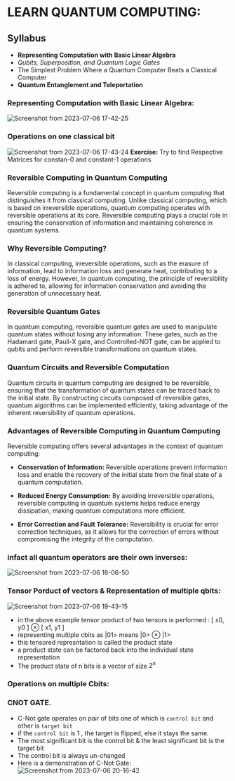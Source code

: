 # LEARN QUANTUM COMPUTING:
## Syllabus

- **Representing Computation with Basic Linear Algebra**
- *Qubits, Superposition, and Quantum Logic Gates*
- The Simplest Problem Where a Quantum Computer Beats a Classical Computer
- **Quantum Entanglement and Teleportation**

### Representing Computation with Basic Linear Algebra:
![Screenshot from 2023-07-06 17-42-25](https://github.com/chanakyavasantha/learnQuantumComputing/assets/93817654/fc43a298-ec11-4529-889c-7955781a26ca)



### Operations on one classical bit
![Screenshot from 2023-07-06 17-43-24](https://github.com/chanakyavasantha/learnQuantumComputing/assets/93817654/8846bc70-f7ca-4521-bc7b-f0584bb73041)
**Exercise:** Try to find Respective Matrices for constan-0 and constant-1 operations  

### Reversible Computing in Quantum Computing

Reversible computing is a fundamental concept in quantum computing that distinguishes it from classical computing. Unlike classical computing, which is based on irreversible operations, quantum computing operates with reversible operations at its core. Reversible computing plays a crucial role in ensuring the conservation of information and maintaining coherence in quantum systems.

### Why Reversible Computing?

In classical computing, irreversible operations, such as the erasure of information, lead to information loss and generate heat, contributing to a loss of energy. However, in quantum computing, the principle of reversibility is adhered to, allowing for information conservation and avoiding the generation of unnecessary heat.

### Reversible Quantum Gates

In quantum computing, reversible quantum gates are used to manipulate quantum states without losing any information. These gates, such as the Hadamard gate, Pauli-X gate, and Controlled-NOT gate, can be applied to qubits and perform reversible transformations on quantum states.

### Quantum Circuits and Reversible Computation

Quantum circuits in quantum computing are designed to be reversible, ensuring that the transformation of quantum states can be traced back to the initial state. By constructing circuits composed of reversible gates, quantum algorithms can be implemented efficiently, taking advantage of the inherent reversibility of quantum operations.

### Advantages of Reversible Computing in Quantum Computing

Reversible computing offers several advantages in the context of quantum computing:

- **Conservation of Information:** Reversible operations prevent information loss and enable the recovery of the initial state from the final state of a quantum computation.

- **Reduced Energy Consumption:** By avoiding irreversible operations, reversible computing in quantum systems helps reduce energy dissipation, making quantum computations more efficient.

- **Error Correction and Fault Tolerance:** Reversibility is crucial for error correction techniques, as it allows for the correction of errors without compromising the integrity of the computation.
### infact all quantum operators are their own inverses:
![Screenshot from 2023-07-06 18-06-50](https://github.com/chanakyavasantha/learnQuantumComputing/assets/93817654/36a1c996-b9c3-4b3b-be8f-536697373290)

### Tensor Porduct of vectors & Representation of multiple qbits:
![Screenshot from 2023-07-06 19-43-15](https://github.com/chanakyavasantha/learnQuantumComputing/assets/93817654/ba715d1c-8be3-422a-903b-f8ea0147a82f)
- in the above example tensor product of two tensors is performed : [ x0, y0 ] ⊗ [ x1, y1 ]
- representing multiple cbits as |01> means |0> ⊗ |1>
- this tensored represntation is called the product state
- a product state can be factored back into the individual state representation
- The product state of n bits is a vector of size $2^n$

### Operations on multiple Cbits:
### **CNOT GATE**.
- C-Not gate operates on pair of bits one of which is `control bit` and other is `target bit`
- if the `control bit` is 1 , the target is flipped, else it stays the same.
- The most significant bit is the control bit & the least significant bit is the target bit
- The control bit is always un-changed
- Here is a demonstration of C-Not Gate:
![Screenshot from 2023-07-06 20-16-42](https://github.com/chanakyavasantha/learnQuantumComputing/assets/93817654/b510512f-b54a-4269-bce9-2a00ed6bc1f1)



